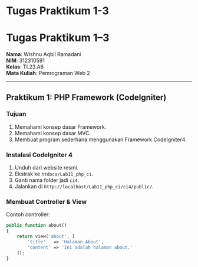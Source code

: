 # Tugas Praktikum 1-3
# Tugas Praktikum 1–3

**Nama**: Wishnu Aqbil Ramadani  
**NIM**: 312310591  
**Kelas**: TI.23.A6  
**Mata Kuliah**: Pemrograman Web 2

---

## Praktikum 1: PHP Framework (CodeIgniter)

### Tujuan
1. Memahami konsep dasar Framework.
2. Memahami konsep dasar MVC.
3. Membuat program sederhana menggunakan Framework CodeIgniter4.

### Instalasi CodeIgniter 4
1. Unduh dari website resmi.
2. Ekstrak ke `htdocs/Lab11_php_ci`.
3. Ganti nama folder jadi `ci4`.
4. Jalankan di `http://localhost/Lab11_php_ci/ci4/public/`.

### Membuat Controller & View
Contoh controller:
```php
public function about()
{
    return view('about', [
        'title'   => 'Halaman About',
        'content' => 'Ini adalah halaman about.'
    ]);
}
